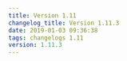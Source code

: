 ```yaml
---
title: Version 1.11
changelog_title: Version 1.11.3
date: 2019-01-03 09:36:38 
tags: changelogs 1.11
version: 1.11.3
---
```

<script src="https://gist.github.com/spinnaker-release/5cbb402297feb85f82482a73e9428967.js"/>